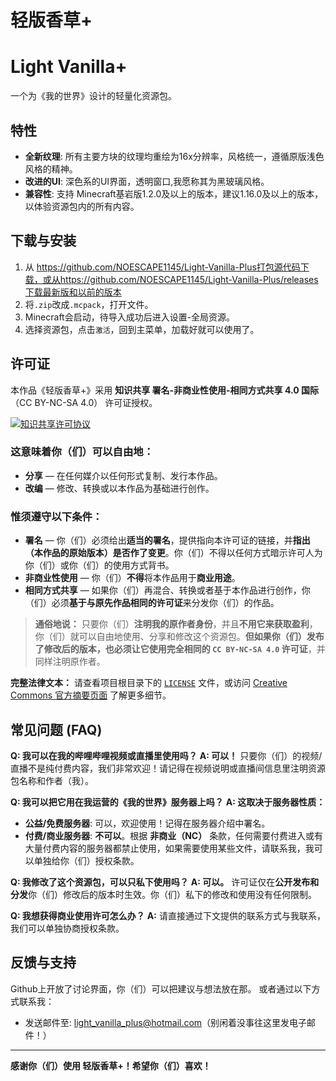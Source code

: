 # 轻版香草+
# Light Vanilla+

一个为《我的世界》设计的轻量化资源包。

## 特性

*   **全新纹理**: 所有主要方块的纹理均重绘为16x分辨率，风格统一，遵循原版浅色风格的精神。
*   **改进的UI**: 深色系的UI界面，透明窗口,我愿称其为黑玻璃风格。
*   **兼容性**: 支持 Minecraft基岩版1.2.0及以上的版本，建议1.16.0及以上的版本，以体验资源包内的所有内容。

## 下载与安装

1.  从 https://github.com/NOESCAPE1145/Light-Vanilla-Plus打包源代码下载，或从https://github.com/NOESCAPE1145/Light-Vanilla-Plus/releases下载最新版和以前的版本
2.  将`.zip`改成`.mcpack`，打开文件。
3.  Minecraft会启动，待导入成功后进入设置-全局资源。
4.  选择资源包，点击`激活`，回到主菜单，加载好就可以使用了。

## 许可证

本作品《轻版香草+》采用 **知识共享 署名-非商业性使用-相同方式共享 4.0 国际**（CC BY-NC-SA 4.0） 许可证授权。

<a rel="license" href="http://creativecommons.org/licenses/by-nc-sa/4.0/"><img alt="知识共享许可协议" style="border-width:0" src="https://i.creativecommons.org/l/by-nc-sa/4.0/88x31.png" /></a>

### 这意味着你（们）可以自由地：

*   **分享** — 在任何媒介以任何形式复制、发行本作品。
*   **改编** — 修改、转换或以本作品为基础进行创作。

### 惟须遵守以下条件：

*   **署名** — 你（们）必须给出**适当的署名**，提供指向本许可证的链接，并**指出（本作品的原始版本）是否作了变更**。你（们）不得以任何方式暗示许可人为你（们）或你（们）的使用方式背书。
*   **非商业性使用** — 你（们）**不得**将本作品用于**商业用途**。
*   **相同方式共享** — 如果你（们）再混合、转换或者基于本作品进行创作，你（们）必须**基于与原先作品相同的许可证**来分发你（们）的作品。

> **通俗地说：**
> 只要你（们）**注明我的原作者身份**，并且**不用它来获取盈利**，你（们）就可以自由地使用、分享和修改这个资源包。**但如果你（们）发布了修改后的版本，也必须让它使用完全相同的 `CC BY-NC-SA 4.0` 许可证**，并同样注明原作者。

**完整法律文本：**
请查看项目根目录下的 [`LICENSE`](LICENSE) 文件，或访问 [Creative Commons 官方摘要页面](https://creativecommons.org/licenses/by-nc-sa/4.0/deed.zh) 了解更多细节。

## 常见问题 (FAQ)

**Q: 我可以在我的哔哩哔哩视频或直播里使用吗？**
**A: 可以！** 只要你（们）的视频/直播不是纯付费内容，我们非常欢迎！请记得在视频说明或直播间信息里注明资源包名称和作者（我）。

**Q: 我可以把它用在我运营的《我的世界》服务器上吗？**
**A: 这取决于服务器性质：**
*   **公益/免费服务器**: 可以，欢迎使用！记得在服务器介绍中署名。
*   **付费/商业服务器**: **不可以**。根据 **非商业（NC）** 条款，任何需要付费进入或有大量付费内容的服务器都禁止使用，如果需要使用某些文件，请联系我，我可以单独给你（们）授权条款。

**Q: 我修改了这个资源包，可以只私下使用吗？**
**A: 可以。** 许可证仅在**公开发布和分发**你（们）修改后的版本时生效。你（们）私下的修改和使用没有任何限制。

**Q: 我想获得商业使用许可怎么办？**
**A:** 请直接通过下文提供的联系方式与我联系，我们可以单独协商授权条款。

## 反馈与支持

Github上开放了讨论界面，你（们）可以把建议与想法放在那。
或者通过以下方式联系我：
*   发送邮件至: light_vanilla_plus@hotmail.com（别闲着没事往这里发电子邮件！）

---

**感谢你（们）使用 轻版香草+！希望你（们）喜欢！**
